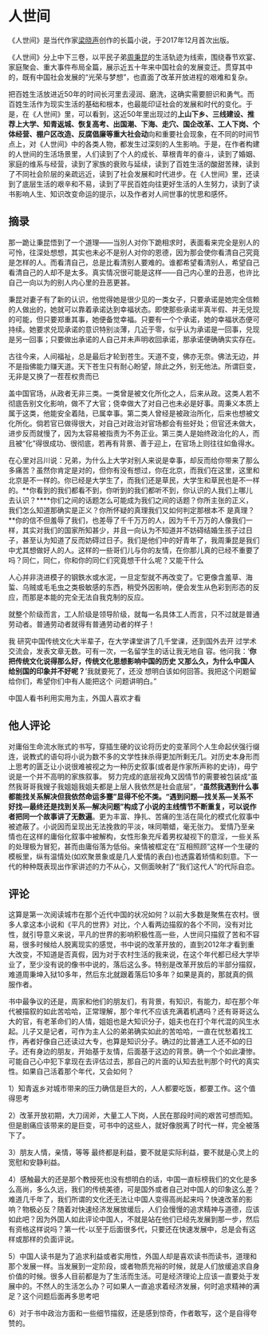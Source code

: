 # 人世间

《人世间》是当代作家[梁晓声](https://baike.baidu.com/item/梁晓声/1409387?fromModule=lemma_inlink)创作的长篇小说，于2017年12月首次出版。

《人世间》分上中下三卷，以平民子弟[周秉昆](https://baike.baidu.com/item/周秉昆/54419307?fromModule=lemma_inlink)的生活轨迹为线索，围绕春节欢宴、家庭聚会、重大事件布局全篇，展示近五十年来中国社会的发展变迁。贯穿其中的，既有中国社会发展的“光荣与梦想”，也直面了改革开放进程的艰难和复杂。

把百姓生活放进近50年的时间长河里去浸润、磨洗，这确实需要胆识和勇气。而百姓生活作为现实生活的基础和根本，也最能印证社会的发展和时代的变化。于是，在《人世间》里，可以看到，这近50年里出现过的**上山下乡、三线建设、推荐上大学、知青返城、恢复高考、出国潮、下海、走穴、国企改革、工人下岗、个体经营、棚户区改造、反腐倡廉等重大社会动**向和重要社会现象，在不同的时间节点上，对《人世间》中的各类人物，都发生过深刻的人生影响。于是，在作者构建的人世间的生活场景里，人们读到了个人的成长、草根青年的奋斗，读到了婚姻、家庭的维系与经营，读到了家族的衰败与延续，读到了百姓生活的酸甜苦辣，读到了不同社会阶层的亲疏远近，读到了社会发展和时代进步。在《人世间》里，还读到了底层生活的艰辛和不易，读到了平民百姓向往更好生活的人生努力，读到了读书影响人生、知识改变命运的提示，以及作者对人间世事的忧思和感怀。

## 摘录

那一跪让秉昆悟到了一个道理――当別人对你下跪相求时，表面看来完全是别人的可怜，往深处想想，其实也未必不是别人对你的恩德，因为那会使你看清自己究竟是怎样的人。而看清自己，总是比看清别人要难的。谁都希望看清别人，希望自己看清自己的人却不是太多。真实情况很可能是这样――自己内心里的丑恶，也许比自己一向以为的别人内心里的丑恶更甚。

秉昆对妻子有了新的认识，他觉得她是很少见的一类女子，只要承诺是她完全信赖的人做出的，她就可以靠着承诺达到幸福状态。即使那些承诺半真半假、并无兑现的可能，但只要郑重其事，她便备觉幸福。只要有一个个承诺，她的幸福状态便可持续。她要求兑现承诺的意识特别淡薄，几近于零，似乎认为承诺是一回事，兑现是另一回事；只要做出承诺的人自己并未声明收回承诺，那承诺便确确实实存在。

古往今来，人间福祉，总是最后才轮到苍生。天道不变，佛亦无奈。佛法无边，并不是指佛能力赚天道。天下苍生只有耐心盼望，除此之外，别无他法。所谓巨变，无非是又换了一茬茬权贵而已

盖中国官场，从政者无非三类。一类曾是被文化所化之人，后来从政。这类人若不彻底告别文化影响，做不了大官；侥幸做大了对自己也未必是好事。周秉义本质上属于这类，他能安全着陆，已属幸事。第二类人曾经是被政治所化，后来也想被文化所化。倘若官已做得很大，对自己对政治对官场都会有些好处；但官还未做大，进步反而就慢了，因为太容易被指责为不务正业。第三类人是始终政治化的人，而且被“化”得很成功、很彻底，若再有背景、善于迎上，在官场上则往往如鱼得水。

在心里对吕川说：兄弟，为什么上大学对别人来说是幸事，却反而给你带来了那么多痛苦？虽然你肯定是对的，但你有没有想过，你在北京，而我们在这里，这里和北京是不一样的。你已经是大学生了，而我们还是草民，大学生和草民也是不一样的。**你看到的我们都看不到，你听到的我们都听不到，你认识的人我们上哪儿去认识？****你们之间的话题怎么可能成为我们之间的话题？你所主张的正义，我们怎么知道那确实是正义？你所怀疑的真理我们又如何判定那根本不 是真理？**你的信不但羞辱了我们，也差辱了千千万万的人，因为千千万万的人像我们一样，其实对我们的国家所知甚少，并且一向认为不知道并不妨碍结婚生孩子过日子，甚至认为知道了反而妨碍过日子。我们是他们中的好青年了，我周秉昆是我们中尤其想做好人的人。这样的一些哥们儿与你的友情，在你那儿真的已经不重要了吗？同仁，同仁，你和你的同仁们究竟想干什么呢？又能干什么

人心并非浇进模子的钢鉄水或水泥，一旦定型就不再改变了。它更像含羞草、海蜇、乌贼或毛毛虫之类极敏感的东西，稍受外因影响，便会发生从色彩到形态的反应，而那是本能的完全无法自我克制的反应。

就整个阶级而言，工人阶级是领导阶级，就每一名具体工人而言，只不过就是普通劳动者。普通劳动者就得有普通劳动者的样子！

我 研究中国传统文化大半辈子，在大学课堂讲了几千堂课，还到国外去开 过学术交流会，发表文章无数。可有一次，一名留学生的话让我无地自 容。他问我：’**你把传统文化说得那么好，传统文化思想影响中国的历史 又那么久，为什么中国人给别国的印象并不好呢？**’我就要死了，还没 想明白该如何回答。我把这个问题留给你们，希望你们中有人能把这个 问题讲明白。”

中国人看书利用实用为主，外国人喜欢才看

## 他人评论

对庸俗生命流水账式的书写，穿插生硬的议论将历史的变革同个人生命起伏强行缀连，说教式的语句将小说为数不多的文学性抹杀得更加所剩无几。对历史本身形而上思考的匮乏让小说很难被视之为一种历史叙事(或者是作家所声称的史诗)，毋宁说是一个并不高明的家族叙事。 努力完成的底层视角又因情节的需要被包装成“虽然我哥哥我嫂子我姐姐我姐夫都是上层人我依然是社会底层”，“**虽然我遇到什么事都能找关系解决但我依然命运多蹇”显得不伦不类。“遇到问题—找关系—关系不好找—最终还是找到关系—解决问题”构成了小说的主线情节不断重复，可以说作者把同一个故事讲了无数遍**。更为丰富、挣扎、苦痛的生活在简化的模式化叙事中被遮蔽了。小说因而呈现出无法挽救的平淡，味同嚼蜡，毫无张力。 爱情乃至亲情也在这样的庸俗化叙事中被解构，女性形象充斥着男权凝视下的意淫，一些关系的处理极为冒犯，甚而由庸俗落为低俗。亲情被框定在“互相照顾”这样一个生硬的模板里，纵有温情处(如欢聚景象或是几人爱情的表白)也透露着矫情和刻意。下一代的种种既表现出作家讲述的力不从心，又侧面映射了“我们这代人”的代际自恋。



## 评论

这算是第一次阅读城市在那个近代中国的状况如何？以前大多数是聚焦在农村。很多人拿这本小说和《平凡的世界》对比，个人看两边描叙的各个不同，没有对比性，就引导意义来说，平凡的世界的影响积极性高一些，人世间只描叙了苦和不容易，很多时候给人脱离现实的感觉，书中说的改革开放的，直到2012年才看到重大改变，不知道是否真假，因为对于农村生活的我来说，在这个年代都已经大学毕业了，至少没有说的像书中说的，落后这么多。特别是改革开放后的半部分描叙，难道周秉坤入狱10多年，然后东北就跟着落后10多年？如果是真的，那就真的佩服作者。

书中最争议的还是，周家和他们的朋友们，有背景，有知识，有能力，却在那个年代被描叙的如此苦哈哈，正常理解，那个年代不应该充满着机遇吗？还有哥哥这么大的官，有老革命们的人情，姐姐也是大知识分子，姐夫也在打个年代混的风生水起。儿子又是记者，可作为主人公的弟弟确实如此的苦哈哈，一直在忧愁着找工作，再者好像自己还读过大专，也算是知识分子。确过的比普通工人还不如的日子。还有身边的朋友，开始基于友情，后面基于这边的背景。确一个个如此凄惨。可能自己心中犯下拿现在去评估过去，那自己的片面的认知去批判那个时代的真实性。如果自己活着那个年代，又会如何？

1）知青返乡对城市带来的压力确信是巨大的，人人都要吃饭，都要工作。这个值得思考

2）改革开放初期，大刀阔斧，大量工人下岗，人民在那段时间的艰苦可想而知。但是剧痛应该带来的是巨变，可书中的这些人，就好像脱离了时代一样，完全被落下了。

3）朋友人情，亲情，等等 最终都是利益，要不就是实际利益，要不就是心灵上的宽慰和安静利益。

4）感触最大的还是那个教授死也没有想明白的话，中国一直标榜我们的文化是多么高尚，多么久远，我们的传统美德，可是国外或者自己对中国人的印象这么差？难道几千年了，我们所谓的文化还无法让中国人变得高尚起来吗？快速改革的影响？物极必反？随着对快速经济发展放缓后，人们会慢慢的追求精神与道德，应该如此吧？因为外国人如此评论中国人，不就是站在他们已经先发展到那一步，然后有资格这样说吗？第一代-以至于后面很多代，只要还在快速发展中，总是会有这样或那样的负面评说。

5）中国人读书是为了追求利益或者实用性，外国人却是喜欢读书而读书，道理和那个发展一样。当发展到一定阶段，或者物质充裕的时候，就是人们放缓追求自身价值的时候。很多人目前都是为了生活而生活。可是经济理论上应该一直要处于发展中的。不然人的生活怎么办？可如果人一直追求着经济发展，何时追求精神的满足？这个问题后面再多思考吧

6）对于书中政治方面和一些细节描叙，还是感到惊奇，作者敢写，这个是自得夸赞的。

